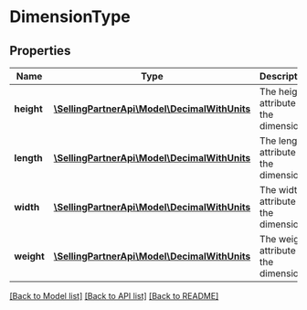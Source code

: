 # DimensionType

## Properties
Name | Type | Description | Notes
------------ | ------------- | ------------- | -------------
**height** | [**\SellingPartnerApi\Model\DecimalWithUnits**](DecimalWithUnits.md) | The height attribute of the dimension. | [optional] 
**length** | [**\SellingPartnerApi\Model\DecimalWithUnits**](DecimalWithUnits.md) | The length attribute of the dimension. | [optional] 
**width** | [**\SellingPartnerApi\Model\DecimalWithUnits**](DecimalWithUnits.md) | The width attribute of the dimension. | [optional] 
**weight** | [**\SellingPartnerApi\Model\DecimalWithUnits**](DecimalWithUnits.md) | The weight attribute of the dimension. | [optional] 

[[Back to Model list]](../README.md#documentation-for-models) [[Back to API list]](../README.md#documentation-for-api-endpoints) [[Back to README]](../README.md)



